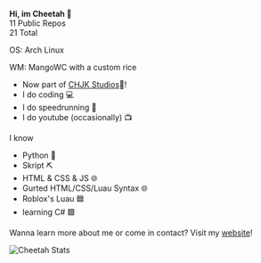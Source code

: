 <p align="center">

**Hi, im Cheetah 👋**
  <br>
  11 Public Repos<br>
  21 Total

  OS: Arch Linux 
  
  WM: MangoWC with a custom rice
  <ul>
    <li>Now part of <a href="https://chjk.xyz">CHJK Studios</a>🎉!</li>
    <li>I do coding 💻</li>
    <li>I do speedrunning 💨</li>
    <li>I do youtube (occasionally) 📺</li>
  </ul>
  I know
  <ul>
    <li>Python 🐍</li>
    <li>Skript ⛏️</li>
    <li>HTML & CSS & JS 🌐</li>
    <li>Gurted HTML/CSS/Luau Syntax 🌐</li>
    <li>Roblox's Luau 🟦</li>
    <li>learning C# 🟪</li>
  </ul>
  
  Wanna learn more about me or come in contact?
  Visit my <a href="https://cheetah.is-a.dev">website</a>!
  
  <img src="https://github-readme-stats.vercel.app/api?username=CheetahDoesStuff&show_icons=true&theme=github_dark" alt="Cheetah Stats" />
</p>
